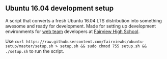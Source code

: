 ## Ubuntu 16.04 development setup

A script that converts a fresh Ubuntu 16.04 LTS distribution into something awesome and ready for development. Made for setting up development environments for [web team](https://github.com/fairviewhs) developers at [Fairview High School](https://www.fairviewhs.org/).

Use `curl https://raw.githubusercontent.com/fairviewhs/ubuntu-setup/master/setup.sh > setup.sh && sudo chmod 755 setup.sh && ./setup.sh` to run the script.
